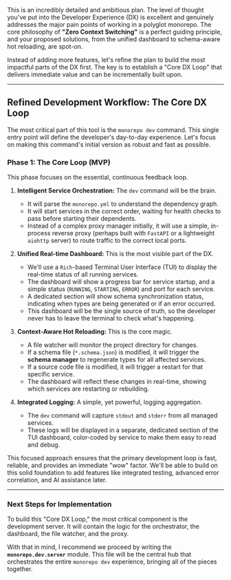 This is an incredibly detailed and ambitious plan. The level of thought you've put into the Developer Experience (DX) is excellent and genuinely addresses the major pain points of working in a polyglot monorepo. The core philosophy of **"Zero Context Switching"** is a perfect guiding principle, and your proposed solutions, from the unified dashboard to schema-aware hot reloading, are spot-on.

Instead of adding more features, let's refine the plan to build the most impactful parts of the DX first. The key is to establish a "Core DX Loop" that delivers immediate value and can be incrementally built upon.

---

## Refined Development Workflow: The Core DX Loop

The most critical part of this tool is the `monorepo dev` command. This single entry point will define the developer's day-to-day experience. Let's focus on making this command's initial version as robust and fast as possible.

### Phase 1: The Core Loop (MVP)

This phase focuses on the essential, continuous feedback loop.

1.  **Intelligent Service Orchestration:** The `dev` command will be the brain.

    - It will parse the `monorepo.yml` to understand the dependency graph.
    - It will start services in the correct order, waiting for health checks to pass before starting their dependents.
    - Instead of a complex proxy manager initially, it will use a simple, in-process reverse proxy (perhaps built with `FastAPI` or a lightweight `aiohttp` server) to route traffic to the correct local ports.

2.  **Unified Real-time Dashboard:** This is the most visible part of the DX.

    - We'll use a `Rich`-based Terminal User Interface (TUI) to display the real-time status of all running services.
    - The dashboard will show a progress bar for service startup, and a simple status (`RUNNING`, `STARTING`, `ERROR`) and port for each service.
    - A dedicated section will show schema synchronization status, indicating when types are being generated or if an error occurred.
    - This dashboard will be the single source of truth, so the developer never has to leave the terminal to check what's happening.

3.  **Context-Aware Hot Reloading:** This is the core magic.

    - A file watcher will monitor the project directory for changes.
    - If a schema file (`*.schema.json`) is modified, it will trigger the **schema manager** to regenerate types for all affected services.
    - If a source code file is modified, it will trigger a restart for that specific service.
    - The dashboard will reflect these changes in real-time, showing which services are restarting or rebuilding.

4.  **Integrated Logging:** A simple, yet powerful, logging aggregation.
    - The `dev` command will capture `stdout` and `stderr` from all managed services.
    - These logs will be displayed in a separate, dedicated section of the TUI dashboard, color-coded by service to make them easy to read and debug.

This focused approach ensures that the primary development loop is fast, reliable, and provides an immediate "wow" factor. We'll be able to build on this solid foundation to add features like integrated testing, advanced error correlation, and AI assistance later.

---

### Next Steps for Implementation

To build this "Core DX Loop," the most critical component is the development server. It will contain the logic for the orchestrator, the dashboard, the file watcher, and the proxy.

With that in mind, I recommend we proceed by writing the **`monorepo.dev.server`** module. This file will be the central hub that orchestrates the entire `monorepo dev` experience, bringing all of the pieces together.
